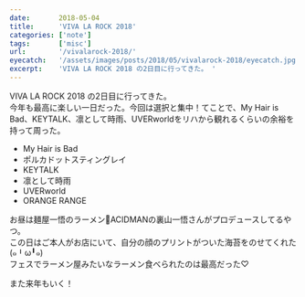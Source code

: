 ```yaml
---
date:       2018-05-04
title:      'VIVA LA ROCK 2018'
categories: ['note']
tags:       ['misc']
url:        '/vivalarock-2018/'
eyecatch:   '/assets/images/posts/2018/05/vivalarock-2018/eyecatch.jpg'
excerpt:    'VIVA LA ROCK 2018 の2日目に行ってきた。 '
---
```


VIVA LA ROCK 2018 の2日目に行ってきた。  
今年も最高に楽しい一日だった。今回は選択と集中！てことで、My Hair is Bad、KEYTALK、凛として時雨、UVERworldをリハから観れるくらいの余裕を持って周った。

- My Hair is Bad
- ポルカドットスティングレイ
- KEYTALK
- 凛として時雨
- UVERworld
- ORANGE RANGE

お昼は麺屋一悟のラーメン🍜ACIDMANの裏山一悟さんがプロデュースしてるやつ。  
この日はご本人がお店にいて、自分の顔のプリントがついた海苔をのせてくれた(๑╹ω╹๑)  
フェスでラーメン屋みたいなラーメン食べられたのは最高だった♡

また来年もいく！
